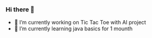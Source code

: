 ### Hi there 👋

- 🔭 I’m currently working on Tic Tac Toe with AI project
- 🌱 I’m currently learning java basics for 1 mounth

